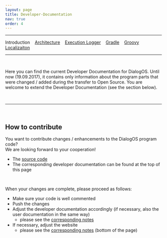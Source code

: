 ```yaml
---
layout: page
title: Developer-Documentation
nav: true
order: 4
---
```

---
Introduction &nbsp;&nbsp; [Architecture](developerdocumentation/architecture.html) &nbsp;&nbsp; [Execution Logger](developerdocumentation/executionlogger.html) &nbsp;&nbsp; [Gradle](developerdocumentation/gradle.html) &nbsp;&nbsp; [Groovy](developerdocumentation/groovy.html) &nbsp;&nbsp; [Localizaiton](developerdocumentation/localization.html)

---
&nbsp;

Here you can find the current Developer Documentation for DialogOS. Until now (19.09.2017), it contains only information about the program parts that were changed / added during the transfer to Open Source. You are welcome to extend the Developer Documentation (see the section below).

&nbsp;

---
&nbsp;
<a id="contribute">

## How to contribute
You want to contribute changes / enhancements to the DialogOS program code?  
We are looking forward to your cooperation!

* The [source code](TODO)
* The corresponding developer documentation can be found at the top of this page

&nbsp;

When your changes are complete, please proceed as follows:
* Make sure your code is well commented
* Push the changes
* Adjust the developer documentation accordingly (if necessary, also the user documentation in the same way)
    * please see the [corresponding notes](contribute.html)
* If necessary, adjust the website
    * please see the [corresponding notes](contribute.html#other_content) (bottom of the page)
